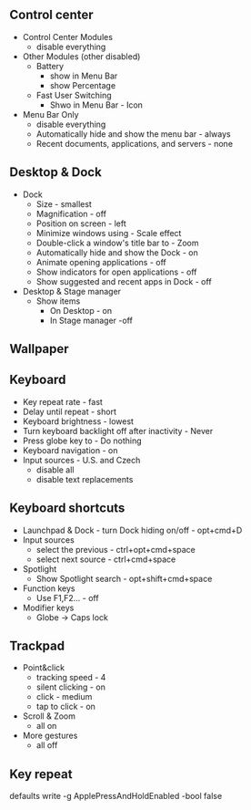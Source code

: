 ## Control center

- Control Center Modules
  - disable everything
- Other Modules (other disabled)
  - Battery
    - show in Menu Bar
    - show Percentage
  - Fast User Switching
    - Shwo in Menu Bar - Icon
- Menu Bar Only
  - disable everything
  - Automatically hide and show the menu bar - always
  - Recent documents, applications, and servers - none

## Desktop & Dock

- Dock
  - Size - smallest 
  - Magnification - off
  - Position on screen - left
  - Minimize windows using - Scale effect
  - Double-click a window's title bar to - Zoom
  - Automatically hide and show the Dock - on
  - Animate opening applications - off
  - Show indicators for open applications - off
  - Show suggested and recent apps in Dock - off
- Desktop & Stage manager
  - Show items
    - On Desktop - on
    - In Stage manager -off

## Wallpaper

## Keyboard

- Key repeat rate - fast
- Delay until repeat - short
- Keyboard brightness - lowest
- Turn keyboard backlight off after inactivity - Never
- Press globe key to - Do nothing
- Keyboard navigation - on
- Input sources - U.S. and Czech
  - disable all
  - disable text replacements

## Keyboard shortcuts

- Launchpad & Dock - turn Dock hiding on/off - opt+cmd+D
- Input sources
  - select the previous - ctrl+opt+cmd+space
  - select next source - ctrl+cmd+space
- Spotlight
  - Show Spotlight search - opt+shift+cmd+space
- Function keys
  - Use F1,F2... - off
- Modifier keys
  - Globe -> Caps lock

## Trackpad

- Point&click
  - tracking speed - 4
  - silent clicking - on
  - click - medium
  - tap to click - on
- Scroll & Zoom
  - all on
- More gestures
  - all off

## Key repeat

defaults write -g ApplePressAndHoldEnabled -bool false
